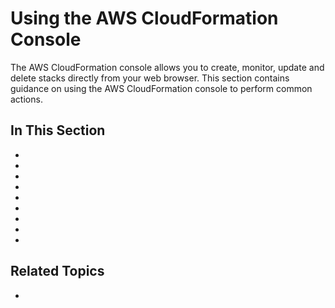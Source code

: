 # Using the AWS CloudFormation Console<a name="cfn-using-console"></a>

The AWS CloudFormation console allows you to create, monitor, update and delete stacks directly from your web browser\. This section contains guidance on using the AWS CloudFormation console to perform common actions\.

## In This Section<a name="w3ab2c15c13b5"></a>

+ 

+ 

+ 

+ 

+ 

+ 

+ 

+ 

+ 

## Related Topics<a name="w3ab2c15c13c29"></a>

+ 